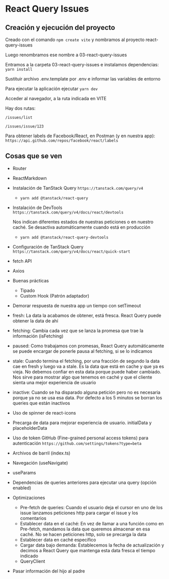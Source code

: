 # React Query Issues

## Creación y ejecución del proyecto

Creado con el comando `npm create vite` y nombramos al proyecto react-query-issues

Luego renombramos ese nombre a 03-react-query-issues

Entramos a la carpeta 03-react-query-issues e instalamos dependencias: `yarn install`

Sustituir archivo .env.template por .env e informar las variables de entorno

Para ejecutar la aplicación ejecutar `yarn dev`

Acceder al navegador, a la ruta indicada en VITE

Hay dos rutas:

`/issues/list`

`/issues/issue/123`

Para obtener labels de Facebook/React, en Postman (y en nuestra app): `https://api.github.com/repos/facebook/react/labels`

## Cosas que se ven

- Router
- ReactMarkdown
- Instalación de TanStack Query `https://tanstack.com/query/v4`
  - `yarn add @tanstack/react-query`
- Instalación de DevTools `https://tanstack.com/query/v4/docs/react/devtools`

  Nos indican diferentes estados de nuestras peticiones o en nuestro caché.
  Se desactiva automáticamente cuando está en producción

  - `yarn add @tanstack/react-query-devtools`

- Configuración de TanStack Query `https://tanstack.com/query/v4/docs/react/quick-start`
- fetch API
- Axios
- Buenas prácticas
  - Tipado
  - Custom Hook (Patrón adaptador)
- Demorar respuesta de nuestra app un tiempo con setTimeout
- fresh: La data la acabamos de obtener, está fresca. React Query puede obtener la data de ahí
- fetching: Cambia cada vez que se lanza la promesa que trae la información (isFetching)
- paused: Como trabajamos con promesas, React Query automáticamente se puede encargar de ponerle pausa al fetching, si se lo indicamos
- stale: Cuando termina el fetching, por una fracción de segundo la data cae en fresh y luego va a stale. Es la data que está en cache y que ya es vieja. No debemos confiar en esta data porque puede haber cambiado. Nos sirve para mostrar algo que tenemos en caché y que el cliente sienta una mejor experiencia de usuario
- inactive: Cuando se ha disparado alguna petición pero no es necesaria porque ya no se usa esa data. Por defecto a los 5 minutos se borran los queries que están inactivos
- Uso de spinner de react-icons
- Precarga de data para mejorar experiencia de usuario. initialData y placeholderData
- Uso de token GitHub (Fine-grained personal access tokens) para autenticación `https://github.com/settings/tokens?type=beta`
- Archivos de barril (index.ts)
- Navegación (useNavigate)
- useParams
- Dependencias de queries anteriores para ejecutar una query (opción enabled)
- Optimizaciones
  - Pre-fetch de queries: Cuando el usuario deja el cursor en uno de los issue lanzamos peticiones http para cargar el issue y los comentarios
  - Establecer data en el caché: En vez de llamar a una función como en Pre-fetch, mandamos la data que queremos almacenar en esa caché. No se hacen peticiones http, solo se precarga la data
  - Establecer data en caché específico
  - Cargar data bajo demanda: Establecemos la fecha de actualización y decimos a React Query que mantenga esta data fresca el tiempo indicado
  - QueryClient
- Pasar información del hijo al padre
